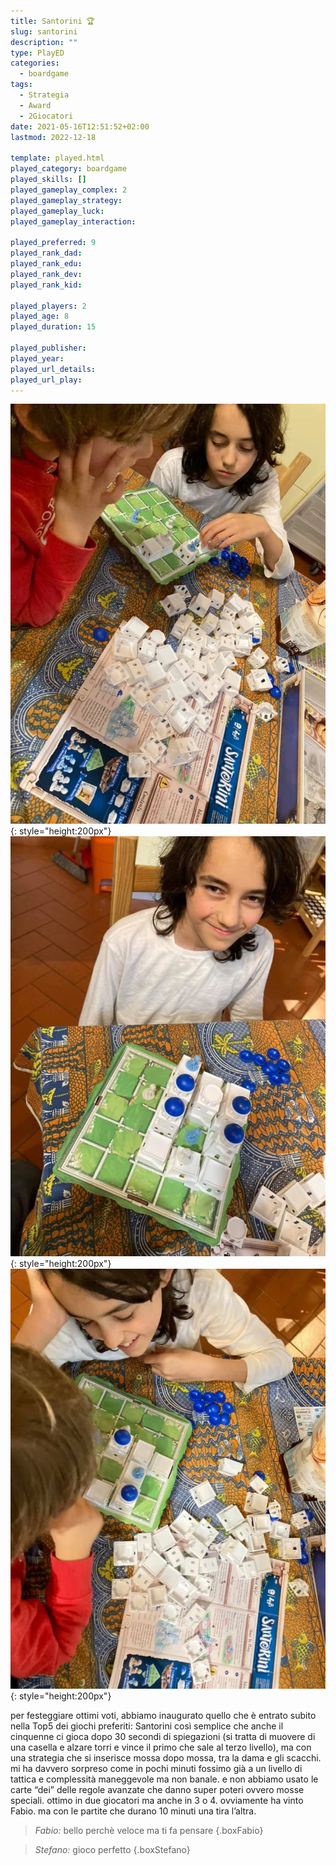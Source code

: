 ```yaml
---
title: Santorini 🏆
slug: santorini
description: ""
type: PlayED
categories:
  - boardgame
tags:
  - Strategia
  - Award
  - 2Giocatori
date: 2021-05-16T12:51:52+02:00
lastmod: 2022-12-18

template: played.html
played_category: boardgame
played_skills: []
played_gameplay_complex: 2
played_gameplay_strategy:
played_gameplay_luck:
played_gameplay_interaction:

played_preferred: 9
played_rank_dad: 
played_rank_edu: 
played_rank_dev: 
played_rank_kid: 

played_players: 2
played_age: 8
played_duration: 15

played_publisher: 
played_year: 
played_url_details: 
played_url_play: 
---
```


![](img/santorini1.webp){: style="height:200px"}
![](img/santorini2.webp){: style="height:200px"}
![](img/santorini3.webp){: style="height:200px"}

per festeggiare ottimi voti, abbiamo inaugurato quello che è entrato subito nella Top5 dei giochi preferiti: Santorini
così semplice che anche il cinquenne ci gioca dopo 30 secondi di spiegazioni (si tratta di muovere di una casella e alzare torri e vince il primo che sale al terzo livello), ma con una strategia che si inserisce mossa dopo mossa, tra la dama e gli scacchi.
mi ha davvero sorpreso come in pochi minuti fossimo già a un livello di tattica e complessità maneggevole ma non banale. 
e non abbiamo usato le carte “dei” delle regole avanzate che danno super poteri ovvero mosse speciali. 
ottimo in due giocatori ma anche in 3 o 4.
ovviamente ha vinto Fabio. ma con le partite che durano 10 minuti una tira l’altra. 

> *Fabio:* bello perchè veloce ma ti fa pensare
{.boxFabio}

> *Stefano:* gioco perfetto
{.boxStefano}
